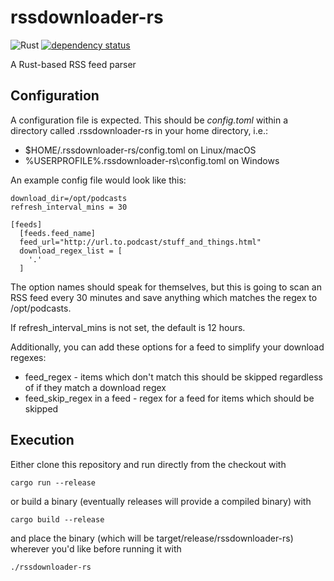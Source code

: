 # rssdownloader-rs
![Rust](https://github.com/tolien/rssdownloader-rs/workflows/Rust/badge.svg)
[![dependency status](https://deps.rs/repo/github/tolien/rssdownloader-rs/status.svg)](https://deps.rs/repo/github/tolien/rssdownloader-rs)

A Rust-based RSS feed parser

## Configuration

A configuration file is expected. This should be *config.toml*
within a directory called .rssdownloader-rs in your home directory, i.e.:

* $HOME/.rssdownloader-rs/config.toml on Linux/macOS
* %USERPROFILE%\.rssdownloader-rs\config.toml on Windows

An example config file would look like this:

```
download_dir=/opt/podcasts
refresh_interval_mins = 30

[feeds]
  [feeds.feed_name]
  feed_url="http://url.to.podcast/stuff_and_things.html"
  download_regex_list = [
    '.'
  ]
```

The option names should speak for themselves, but this is going to scan an RSS feed every 30 minutes and save anything which matches the regex to /opt/podcasts.

If refresh_interval_mins is not set, the default is 12 hours.

Additionally, you can add these options for a feed to simplify your download regexes:

* feed_regex - items which don't match this should be skipped regardless of if they match a download regex
* feed_skip_regex in a feed - regex for a feed for items which should be skipped

## Execution
Either clone this repository and run directly from the checkout with

    cargo run --release

or build a binary (eventually releases will provide a compiled binary) with

    cargo build --release

and place the binary (which will be target/release/rssdownloader-rs) wherever you'd like before running it with

    ./rssdownloader-rs
